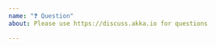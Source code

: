 ```yaml
---
name: "❓ Question"
about: Please use https://discuss.akka.io for questions

---
```


<!--
Welcome to TubeMQ community!
Please try to describe your question in English and start the title with
[question].
-->

